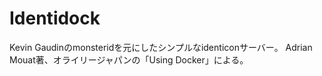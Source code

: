 # Identidock

Kevin Gaudinのmonsteridを元にしたシンプルなidenticonサーバー。
Adrian Mouat著、オライリージャパンの「Using Docker」による。
